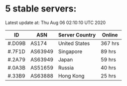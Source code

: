 # 5 stable servers:

Latest update at: Thu Aug 06 02:10:10 UTC 2020

| ID | ASN | Server Country | Online |
| -- | --- | -------------- | ------ |
| #.D09B | AS174 | United States | 367 hrs |
| #.7F1D | AS63949 | Singapore | 89 hrs |
| #.2A79 | AS63949 | Japan | 59 hrs |
| #.0A3B | AS51659 | Russia | 40 hrs |
| #.33B9 | AS63888 | Hong Kong | 25 hrs |

